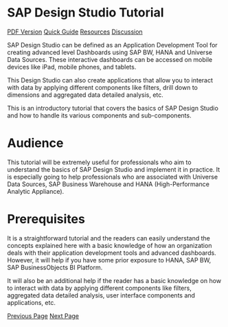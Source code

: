 # SAP Design Studio Tutorial
[PDF Version](../sap_design_studio/sap_design_studio_pdf_version.md)
[Quick Guide](../sap_design_studio/sap_design_studio_quick_guide.md)
[Resources](../sap_design_studio/sap_design_studio_useful_resources.md)
[Discussion](../sap_design_studio/sap_design_studio_discussion.md)

SAP Design Studio can be defined as an Application Development Tool for creating advanced level Dashboards using SAP BW, HANA and Universe Data Sources. These interactive dashboards can be accessed on mobile devices like iPad, mobile phones, and tablets.

This Design Studio can also create applications that allow you to interact with data by applying different components like filters, drill down to dimensions and aggregated data detailed analysis, etc.

This is an introductory tutorial that covers the basics of SAP Design Studio and how to handle its various components and sub-components.

# Audience
This tutorial will be extremely useful for professionals who aim to understand the basics of SAP Design Studio and implement it in practice. It is especially going to help professionals who are associated with Universe Data Sources, SAP Business Warehouse and HANA (High-Performance Analytic Appliance).

# Prerequisites
It is a straightforward tutorial and the readers can easily understand the concepts explained here with a basic knowledge of how an organization deals with their application development tools and advanced dashboards. However, it will help if you have some prior exposure to HANA, SAP BW, SAP BusinessObjects BI Platform.

It will also be an additional help if the reader has a basic knowledge on how to interact with data by applying different components like filters, aggregated data detailed analysis, user interface components and applications, etc.


[Previous Page](../sap_design_studio/index.md) [Next Page](../sap_design_studio/sap_design_studio_overview.md) 
